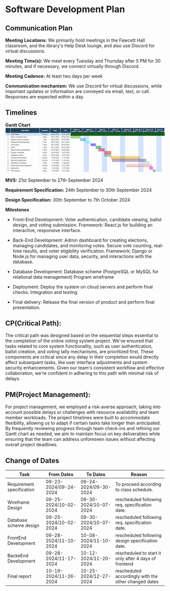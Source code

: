 
# Software Development Plan  

## Communication Plan 

**Meeting Locations:**
We primarily hold meetings in the Fawcett Hall classroom, and the library's Help Desk lounge, and also use Discord for virtual discussions.

**Meeting Time(s):**
We meet every Tuesday and Thursday after 5 PM for 30 minutes, and if necessary, we connect virtually through Discord.

**Meeting Cadence:** 
At least two days per week

**Communication mechanism:**
We use Discord for virtual discussions, while important updates or information are conveyed via email, text, or call. Responses are expected within a day.

## Timelines

**Gantt Chart**
![Gantt chart](image.jpg)

**MVS:**
21st September to 27th September 2024

**Requirement Specification:**
24th September to 30th September 2024

**Design Specification:**
30th September to 7th October 2024


**Milestones**
- Front-End Development: 
    Voter authentication, candidate viewing, ballot design, and voting submission.
    Framework: React.js for building an interactive, responsive interface.

- Back-End Development:
	Admin dashboard for creating elections, managing candidates, and monitoring votes.
	Secure vote counting, real-time results, and voter eligibility verification.
	Framework: Django or Node.js for managing user data, security, and interactions with the database.

- Database Development:
	Database scheme (PostgreSQL or MySQL for relational data management)
	Program wireframe

- Deployment:
	Deploy the system on cloud servers and perform final checks.
	Integration and testing

- Final delivery:
	Release the final version of product and perform final presentation.

## CP(Critical Path):

The critical path was designed based on the sequential steps essential to 
the completion of the online voting system project. We've ensured that 
tasks related to core system functionality, such as user authentication, 
ballot creation, and voting tally mechanisms, are prioritized first. These 
components are critical since any delay in their completion would directly 
affect subsequent tasks, like user interface adjustments and system 
security enhancements. Given our team's consistent workflow and effective 
collaboration, we're confident in adhering to this path with minimal risk 
of delays.

## PM(Project Management):

For project management, we employed a risk-averse approach, taking into 
account possible delays or challenges with resource availability and team 
member workloads. The project timelines were built to accommodate 
flexibility, allowing us to adapt if certain tasks take longer than 
anticipated. By frequently reviewing progress through team check-ins and 
refining our Gantt chart as needed, we aim to maintain focus on key 
deliverables while ensuring that the team can address unforeseen issues 
without affecting overall project deadlines.

## Change of Dates

| Task                               |From Dates           | To Dates            | Reason                                               | 
| -----------------------------------|---------------------|---------------------|------------------------------------------------------|
| Requirement specification          |09-23-2024/09-24-2024|09-24-2024/09-30-2024|To proceed according to class schedule.               |
| Wireframe Design	 			     |09-25-2024/10-02-2024|09-30-2024/10-07-2024|rescheduled following req. specification date.        |
| Database scheme design             |09-25-2024/10-02-2024|09-30-2024/10-07-2024|rescheduled following req. specification date.        |
| FrontEnd Development               |09-28-2024/11-10-2024|10-08-2024/11-10-2024|rescheduled following design specification date.      |
| BackeEnd Development				 |09-28-2024/11-17-2024|10-12-2024/11-20-2024|rescheduled to start it only after 4 days of frontend |development.
| Final report						 |10-19-2024/11-26-2024|10-25-2024/12-27-2024|rescheduled accordingly with the other changed dates  |
